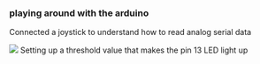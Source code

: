 ### playing around with the arduino

Connected a joystick to understand how to read analog serial data 

![](https://github.com/deveshdatwani/arduino/blob/main/images/joystick&s=200)
Setting up a threshold value that makes the pin 13 LED light up 

